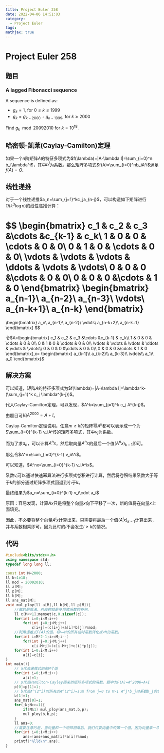 ```yaml
---
title: Project Euler 258
date: 2022-04-06 14:51:03
category:
  - Project Euler
tags:
mathjax: true
---
```

<escape><!-- more --></escape>

# Project Euler 258

## 题目

### A lagged Fibonacci sequence

A sequence is defined as:

- $g_k = 1$, for $0 \leq k \leq 1999$
- $g_k = g_{k-2000} + g_{k-1999}$, for $k \geq 2000$

Find $g_k \mod 20092010$ for $k = 10^{18}$.

## 哈密顿-凯莱(Caylay-Camilton)定理

如果一个$n$阶矩阵$A$的特征多项式为$f(\lambda)=|A-\lambda I|=\sum_{i=0}^n b_i\lambda^i$，其中$b^i$为系数。那么矩阵多项式$f(A)=\sum_{i=0}^nb_iA^i$满足$f(A)=O$.

## 线性递推

对于一个线性递推$a_n=\sum_{j=1}^kc_ja_{n-j}$，可以构造如下矩阵进行$O(k^3\log n)$的线性递推计算：

$$
\begin{bmatrix}
c_1 & c_2 & c_3 &\cdots &c_{k-1} & c_k\\
1 & 0 & 0 & \cdots & 0 & 0\\
0 & 1 & 0 & \cdots & 0 & 0\\
\vdots & \vdots & \vdots & \ddots & \vdots & \vdots\\
0 & 0 & 0 &\cdots & 0 & 0\\
0 & 0 & 0 &\cdots & 1 & 0
\end{bmatrix}
\begin{bmatrix}
a_{n-1}\\
a_{n-2}\\
a_{n-3}\\
\vdots\\
a_{n-k+1}\\
a_{n-k}
\end{bmatrix}
=
\begin{bmatrix}
a_n\\
a_{n-1}\\
a_{n-2}\\
\vdots\\
a_{n-k+2}\\
a_{n-k+1}
\end{bmatrix}
$$

令$A=\begin{bmatrix}
c_1 & c_2 & c_3 &\cdots &c_{k-1} & c_k\\
1 & 0 & 0 & \cdots & 0 & 0\\
0 & 1 & 0 & \cdots & 0 & 0\\
\vdots & \vdots & \vdots & \ddots & \vdots & \vdots\\
0 & 0 & 0 &\cdots & 0 & 0\\
0 & 0 & 0 &\cdots & 1 & 0
\end{bmatrix},x=
\begin{bmatrix}
a_{k-1}\\
a_{k-2}\\
a_{k-3}\\
\vdots\\
a_1\\
a_0
\end{bmatrix}$

## 解决方案

可以知道，矩阵$A$的特征多项式为$f(\lambda)=|A-\lambda I|=\lambda^k-(\sum_{j=1}^k c_j \lambda^{k-j})$。

代入Caylay-Camilton定理，可以发现，$A^k=\sum_{j=1}^k c_j A^{k-j}$。

由题目可知$A^{2000}=A+I$。

Caylay-Camilton定理说明，任意$m\geq k$的矩阵幂$A^k$都可以表示成一个为$\sum_{i=0}^{k-1} v_iA^i$的矩阵多项式，其中$v_i$为系数。

而为了求$a_n$，可以计算$A^nx$，然后取向量$A^nx$的最后一个值$(A^nx)_{k-1}$即可。

那么令$A^n=\sum_{i=0}^{k-1} v_iA^i$。

可以知道，$A^nx=\sum_{i=0}^{k-1} v_iA^ix$。

系数$v_i$可以通过快速幂算法进行多项式卷积进行计算，然后将卷积结果系数大于等于$k$的部分通过矩阵多项式回退到小于$k$。

最终结果为$a_n=\sum_{i=0}^{k-1} v_i\cdot a_i$

原因：容易发现，计算$Ax$只是将整个向量$x$向下平移了一次，新的值将在向量$x$上面填充。

因此，不必要将整个向量$A^ix$计算出来，只需要将最后一个值$(A^ix)_{k-1}$计算出来，并与系数相乘即可，因为此时的$i$不会发生$i\geq k$的情况。

## 代码

```C++
#include<bits/stdc++.h>
using namespace std;
typedef long long ll;

const int M=2000;
ll N=1e18;
ll mod = 20092010;
ll a[M];
ll p[M];
ll b[M];
ll ans_mat[M];
void mul_ploy(ll a[M],ll b[M],ll p[M]){
    //做的是乘法，对应的就是多项式系数的卷积。
    ll c[M<<1];memset(c,0,sizeof(c));
    for(int i=0;i<M;i++)
        for(int j=0;j<M;j++)
            c[i+j]=(c[i+j]+a[i]*b[j])%mod;
    //利用递推式F(A)的值，将>=M的所有临时系数转化成<M的系数。
    for(int i=M*2-1;i>=M;i--)
        for(int j=0;j<M;j++)
            c[i-M+j]=(c[i-M+j]+c[i]*p[j]);
    for(int i=0;i<M;i++)
        a[i]=c[i];
}
int main(){
    // a代表递推式的前M个值
    for(int i=0;i<M;i++)
        a[i]=1;
    // p代表Hamilton-Cayley而来的矩阵多项式的系数，题中为F(A)=A^2000=A+I
    p[0]=p[1]=1;
    // b代表A^(2^i)时所有的A^(2^i)=sum from j=0 to M-1 A^j*b_j时系数b_j的值。
    b[1]=1;
    ans_mat[0]=1;
    for(;N;N>>=1){
        if(N&1) mul_ploy(ans_mat,b,p);
        mul_ploy(b,b,p);
    }
    ll ans=0;
    //需要注意的是，当向量和一个矩阵相乘后，我们只要向量中的第一个值。因为向量乘一次这个矩阵递推式，那么所有值都会前移一次。
    for(int i=0;i<M;i++)
        ans=(ans+ans_mat[i]*a[i])%mod;
    printf("%lld\n",ans);
}
```
